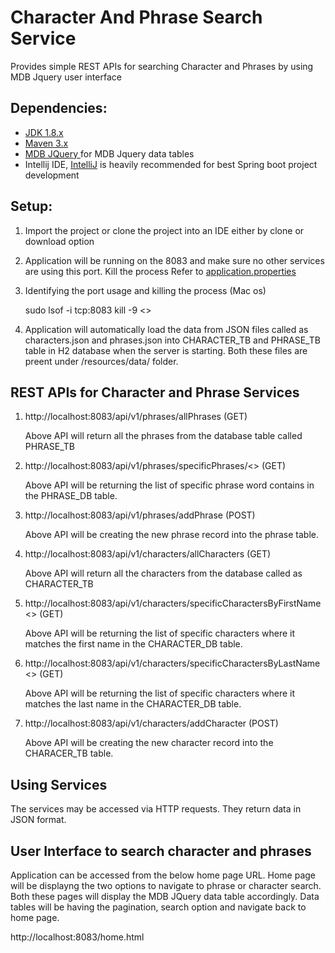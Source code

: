 # Character And Phrase Search Service

Provides simple REST APIs for searching Character and Phrases by using MDB Jquery user interface

## Dependencies:
* [JDK 1.8.x](http://www.oracle.com/technetwork/java/javase/overview/index.html)
* [Maven 3.x](https://maven.apache.org/index.html)
* [MDB JQuery ](https://mdbootstrap.com/docs/jquery/getting-started/download/) for MDB Jquery data tables
* Intellij IDE, [IntelliJ](https://www.jetbrains.com/idea/download/#section=mac) is heavily recommended for best Spring boot project development

## Setup:

1) Import the project or clone the project into an IDE either by clone or download option

2) Application will be running on the 8083 and make sure no other services are using this port. Kill the process Refer to [application.properties](resources/application.properties)    

3) Identifying the port usage and killing the process (Mac os)

    sudo lsof -i tcp:8083
    kill -9 <<Process ID>>   
    
4) Application will automatically load the data from JSON files called as characters.json and phrases.json into CHARACTER_TB and PHRASE_TB table in H2 database when the server is starting. Both these files are preent under /resources/data/ folder.

## REST APIs for Character and Phrase Services 

1. http://localhost:8083/api/v1/phrases/allPhrases (GET)
   
   Above API will return all the phrases from the database table called PHRASE_TB
 
2. http://localhost:8083/api/v1/phrases/specificPhrases/<<Phrase Word>> (GET)

   Above API will be returning the list of specific phrase word contains in the PHRASE_DB table.

3. http://localhost:8083/api/v1/phrases/addPhrase  (POST)

   Above API will be creating the new phrase record into the phrase table.
   
4. http://localhost:8083/api/v1/characters/allCharacters (GET)
   
   Above API will return all the characters from the database called as CHARACTER_TB
 
5. http://localhost:8083/api/v1/characters/specificCharactersByFirstName<<FirstName>>  (GET)

   Above API will be returning the list of specific characters where it matches the first name in the CHARACTER_DB table.

6. http://localhost:8083/api/v1/characters/specificCharactersByLastName<<LastName>>  (GET)

   Above API will be returning the list of specific characters where it matches the last name in the CHARACTER_DB table.

7. http://localhost:8083/api/v1/characters/addCharacter  (POST)

   Above API will be creating the new character record into the CHARACER_TB table.

## Using Services
The services may be accessed via HTTP requests. They return data in JSON format.

## User Interface to search character and phrases

Application can be accessed from the below home page URL. Home page will be displayng the two options to navigate to phrase or character search. Both these pages will display the MDB JQuery data table accordingly. Data tables will be having the pagination, search option and navigate back to home page.

http://localhost:8083/home.html






